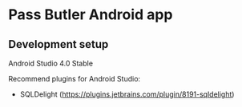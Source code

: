 # Pass Butler Android app

## Development setup

Android Studio 4.0 Stable

Recommend plugins for Android Studio:
* SQLDelight (https://plugins.jetbrains.com/plugin/8191-sqldelight)
